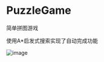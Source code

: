 # PuzzleGame
简单拼图游戏

使用A\*启发式搜索实现了自动完成功能

![image](https://user-images.githubusercontent.com/37873258/231083664-f0c9da71-ed0d-4f00-8e5a-4348f18ca6eb.png)

